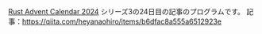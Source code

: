 

[Rust Advent Calendar 2024](https://qiita.com/advent-calendar/2024/rust) シリーズ3の24日目の記事のプログラムです。
記事：https://qiita.com/heyanaohiro/items/b6dfac8a555a6512923e


